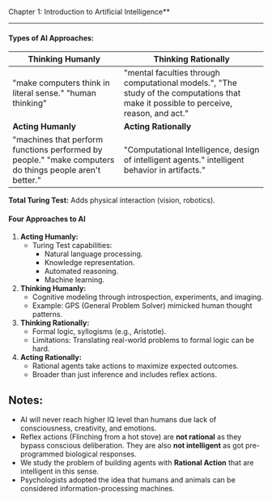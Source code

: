 Chapter 1: Introduction to Artificial Intelligence**

---

#### **Types of AI Approaches:**

| **Thinking Humanly**| **Thinking Rationally**|
|-------------------------------------------------------------------------------------|---------------------------------------------------------------------------------------|
| "make computers think in literal sense." "human thinking" | "mental faculties through computational models.", "The study of the computations that make it possible to perceive, reason, and act."|
| **Acting Humanly**| **Acting Rationally**|
| "machines that perform functions performed by people." "make computers do things people aren't better." | "Computational Intelligence, design of intelligent agents." intelligent behavior in artifacts."|


**Total Turing Test:** Adds physical interaction (vision, robotics).


#### **Four Approaches to AI**
1. **Acting Humanly:**
   - Turing Test capabilities:
     - Natural language processing.
     - Knowledge representation.
     - Automated reasoning.
     - Machine learning.
2. **Thinking Humanly:**
   - Cognitive modeling through introspection, experiments, and imaging.
   - Example: GPS (General Problem Solver) mimicked human thought patterns.
3. **Thinking Rationally:**
   - Formal logic, syllogisms (e.g., Aristotle).
   - Limitations: Translating real-world problems to formal logic can be hard.
4. **Acting Rationally:**
   - Rational agents take actions to maximize expected outcomes.
   - Broader than just inference and includes reflex actions.

## **Notes:**
- AI will never reach higher IQ level than humans due lack of consciousness, creativity, and emotions.
- Reflex actions (Flinching from a hot stove) are **not rational** as they bypass conscious deliberation. They are also **not intelligent** as got pre-programmed biological responses.
- We study the problem of building agents with **Rational Action** that are intelligent in this sense.
- Psychologists adopted the idea that humans and animals can be considered information-processing machines.